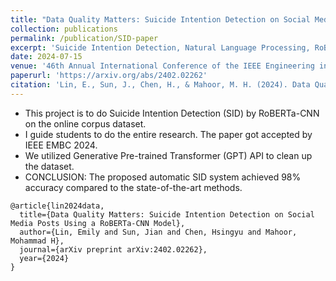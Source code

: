 ```yaml
---
title: "Data Quality Matters: Suicide Intention Detection on Social Media Posts Using a RoBERTa-CNN Model"
collection: publications
permalink: /publication/SID-paper
excerpt: 'Suicide Intention Detection, Natural Language Processing, RoBERTa, CNN, Data Quality, OpenAI API'
date: 2024-07-15
venue: '46th Annual International Conference of the IEEE Engineering in Medicine and Biology Society (IEEE EMBC 2024)'
paperurl: 'https://arxiv.org/abs/2402.02262'
citation: 'Lin, E., Sun, J., Chen, H., & Mahoor, M. H. (2024). Data Quality Matters: Suicide Intention Detection on Social Media Posts Using a RoBERTa-CNN Model. <i>arXiv preprint</i> arXiv:2402.02262. Accepted by IEEE EMBC 2024.'
---
```


- This project is to do Suicide Intention Detection (SID) by RoBERTa-CNN on the online corpus dataset. 
- I guide students to do the entire research. The paper got accepted by IEEE EMBC 2024.
- We utilized Generative Pre-trained Transformer (GPT) API to clean up the dataset.
- CONCLUSION: The proposed automatic SID system achieved 98% accuracy compared to the state-of-the-art methods.

```{bibtex}
@article{lin2024data,
  title={Data Quality Matters: Suicide Intention Detection on Social Media Posts Using a RoBERTa-CNN Model},
  author={Lin, Emily and Sun, Jian and Chen, Hsingyu and Mahoor, Mohammad H},
  journal={arXiv preprint arXiv:2402.02262},
  year={2024}
}
```